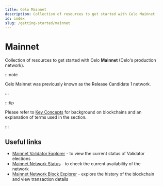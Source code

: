 ```yaml
---
title: Celo Mainnet
description: Collection of resources to get started with Celo Mainnet (Celo's production network).
id: index
slug: /getting-started/mainnet
---
```


# Mainnet

Collection of resources to get started with Celo **Mainnet** (Celo's production network).

:::note

Celo Mainnet was previously known as the Release Candidate 1 network.

:::

:::tip

Please refer to [Key Concepts](/overview#background-and-key-concepts) for background on blockchains and an explanation of terms used in the section.

:::
## Useful links

- [Mainnet Validator Explorer](https://validators.celo.org/) - to view the current status of Validator elections
- [Mainnet Network Status](https://stats.celo.org/) - to check the current availability of the network
- [Mainnet Network Block Explorer](http://explorer.celo.org/) - explore the history of the blockchain and view transaction details
